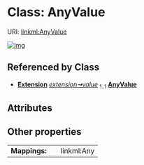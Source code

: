 
# Class: AnyValue



URI: [linkml:AnyValue](https://w3id.org/linkml/AnyValue)


[![img](https://yuml.me/diagram/nofunky;dir:TB/class/[Extension],[Extension]++-%20value%201..1>[AnyValue])](https://yuml.me/diagram/nofunky;dir:TB/class/[Extension],[Extension]++-%20value%201..1>[AnyValue])

## Referenced by Class

 *  **[Extension](Extension.md)** *[extension➞value](extension_value.md)*  <sub>1..1</sub>  **[AnyValue](AnyValue.md)**

## Attributes


## Other properties

|  |  |  |
| --- | --- | --- |
| **Mappings:** | | linkml:Any |
